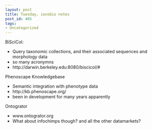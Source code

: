 ```yaml
---
layout: post
title: Tuesday, ievobio notes
post_id: 465
tags: 
- Uncategorized
---
```


BiSciCol:
<ul>
	<li>Query taxonomic collections, and their associated sequences and morphology data</li>
	<li>so many acronymns</li>
	<li>http://darwin.berkeley.edu:8080/biscicol/#</li>
</ul>
<div>Phenoscape Knowledgebase</div>
<div>
<ul>
	<li>Semantic integration with phenotype data</li>
	<li>http://kb.phenoscape.org/</li>
	<li>been in development for many years apparently</li>
</ul>
<div>Ontogrator</div>
<div>
<ul>
	<li>www.ontogrator.org</li>
	<li>What about infochimps though? and all the other datamarkets?</li>
</ul>
</div>
</div>